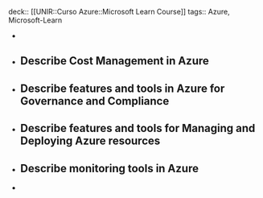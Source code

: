 deck:: [[UNIR::Curso Azure::Microsoft Learn Course]]
tags:: Azure, Microsoft-Learn

-
- ## Describe Cost Management in Azure
- ## Describe features and tools in Azure for Governance and Compliance
- ## Describe features and tools for Managing and Deploying Azure resources
- ## Describe monitoring tools in Azure
-